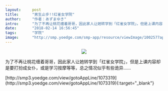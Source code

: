```yaml
---
layout:     post
title:      "男生止步!!红雀女学院"
author:     "作者：あずまゆき"
intro:      "为了不再让桃花缠着哥哥，因此家人让她转学到「红雀女学院」，但是上课内容却是要打扮成女仆，或是学习按摩等等，总之情况似乎有些诡异……"
date:       "2018-02-14 16:56:45"
tags:       "学院"
image:      "http://smp.yoedge.com/smp-app/resource/viewImage/1002577appline.png"
---
```

<div style="text-align: center">
<p><img src="http://smp.yoedge.com/smp-app/resource/viewImage/1002577appline.png"/></p>
</div>
<p class="post-meta">
<span>为了不再让桃花缠着哥哥，因此家人让她转学到「红雀女学院」，但是上课内容却是要打扮成女仆，或是学习按摩等等，总之情况似乎有些诡异……</span>
</p>
[http://smp3.yoedge.com/view/gotoAppLine/1073319](http://smp3.yoedge.com/view/gotoAppLine/1073319){:target="_blank"}


